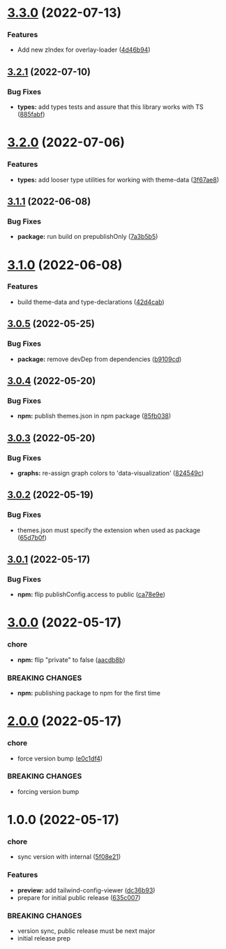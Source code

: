 # [3.3.0](https://github.com/CrowdStrike/tailwind-toucan-base/compare/v3.2.1...v3.3.0) (2022-07-13)


### Features

* Add new zIndex for overlay-loader ([4d46b94](https://github.com/CrowdStrike/tailwind-toucan-base/commit/4d46b9408a0f3461ec998476f4e718dc55a8f2c6))

## [3.2.1](https://github.com/CrowdStrike/tailwind-toucan-base/compare/v3.2.0...v3.2.1) (2022-07-10)


### Bug Fixes

* **types:** add types tests and assure that this library works with TS ([885fabf](https://github.com/CrowdStrike/tailwind-toucan-base/commit/885fabf41f966a8bacf22ffb7026d4321973d7a9))

# [3.2.0](https://github.com/CrowdStrike/tailwind-toucan-base/compare/v3.1.1...v3.2.0) (2022-07-06)


### Features

* **types:** add looser type utilities for working with theme-data ([3f67ae8](https://github.com/CrowdStrike/tailwind-toucan-base/commit/3f67ae81dd0c646b510877f8b02c315249fe41ab))

## [3.1.1](https://github.com/CrowdStrike/tailwind-toucan-base/compare/v3.1.0...v3.1.1) (2022-06-08)


### Bug Fixes

* **package:** run build on prepublishOnly ([7a3b5b5](https://github.com/CrowdStrike/tailwind-toucan-base/commit/7a3b5b56982a56f86fff99582235513312388658))

# [3.1.0](https://github.com/CrowdStrike/tailwind-toucan-base/compare/v3.0.5...v3.1.0) (2022-06-08)


### Features

* build theme-data and type-declarations ([42d4cab](https://github.com/CrowdStrike/tailwind-toucan-base/commit/42d4cabec40a3603004759b69f39ce673d930b12))

## [3.0.5](https://github.com/CrowdStrike/tailwind-toucan-base/compare/v3.0.4...v3.0.5) (2022-05-25)


### Bug Fixes

* **package:** remove devDep from dependencies ([b9109cd](https://github.com/CrowdStrike/tailwind-toucan-base/commit/b9109cda4985fef70ce50acb2c3bb4b3a81dcce8))

## [3.0.4](https://github.com/CrowdStrike/tailwind-toucan-base/compare/v3.0.3...v3.0.4) (2022-05-20)


### Bug Fixes

* **npm:** publish themes.json in npm package ([85fb038](https://github.com/CrowdStrike/tailwind-toucan-base/commit/85fb038edb93f9771692648bc3d5a44b5c5e8a19))

## [3.0.3](https://github.com/CrowdStrike/tailwind-toucan-base/compare/v3.0.2...v3.0.3) (2022-05-20)


### Bug Fixes

* **graphs:** re-assign graph colors to 'data-visualization' ([824549c](https://github.com/CrowdStrike/tailwind-toucan-base/commit/824549c3fc50f0a82ca313d7556a33fbb2b8aa82))

## [3.0.2](https://github.com/CrowdStrike/tailwind-toucan-base/compare/v3.0.1...v3.0.2) (2022-05-19)


### Bug Fixes

* themes.json must specify the extension when used as package ([65d7b0f](https://github.com/CrowdStrike/tailwind-toucan-base/commit/65d7b0f2c13a3a1d4477a27bccd11fbc2d803811))

## [3.0.1](https://github.com/CrowdStrike/tailwind-toucan-base/compare/v3.0.0...v3.0.1) (2022-05-17)


### Bug Fixes

* **npm:** flip publishConfig.access to public ([ca78e9e](https://github.com/CrowdStrike/tailwind-toucan-base/commit/ca78e9e75c9ba3e46581b947703c94acbc01356e))

# [3.0.0](https://github.com/CrowdStrike/tailwind-toucan-base/compare/v2.0.0...v3.0.0) (2022-05-17)


### chore

* **npm:** flip "private" to false ([aacdb8b](https://github.com/CrowdStrike/tailwind-toucan-base/commit/aacdb8b6e5d7b03be3dde2b78d15d695195add1c))


### BREAKING CHANGES

* **npm:** publishing package to npm for the first time

# [2.0.0](https://github.com/CrowdStrike/tailwind-toucan-base/compare/v1.0.0...v2.0.0) (2022-05-17)


### chore

* force version bump ([e0c1df4](https://github.com/CrowdStrike/tailwind-toucan-base/commit/e0c1df4bdc6e662cd8d472137acfa2df141738ef))


### BREAKING CHANGES

* forcing version bump

# 1.0.0 (2022-05-17)


### chore

* sync version with internal ([5f08e21](https://github.com/CrowdStrike/tailwind-toucan-base/commit/5f08e216af47feefeae203d9639f6aad365e7723))


### Features

* **preview:** add tailwind-config-viewer ([dc36b93](https://github.com/CrowdStrike/tailwind-toucan-base/commit/dc36b934be74ebcbb553c1a07a1230fc74893592))
* prepare for initial public release ([635c007](https://github.com/CrowdStrike/tailwind-toucan-base/commit/635c007682d5b3e70857cbf0ba366d65c9bc7807))


### BREAKING CHANGES

* version sync, public release must be next major
* initial release prep
